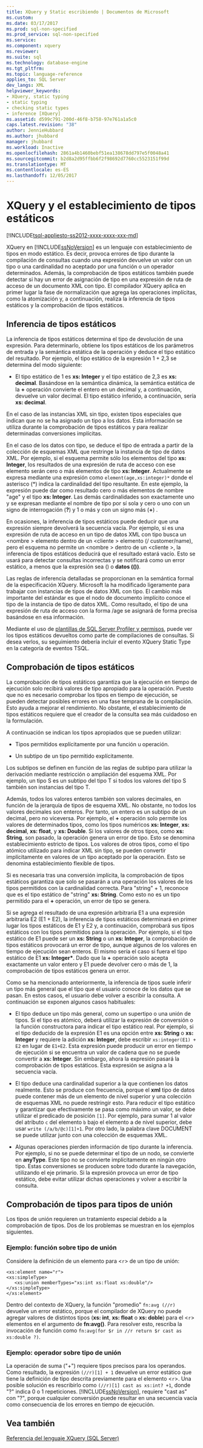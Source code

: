 ```yaml
---
title: XQuery y Static escribiendo | Documentos de Microsoft
ms.custom: 
ms.date: 03/17/2017
ms.prod: sql-non-specified
ms.prod_service: sql-non-specified
ms.service: 
ms.component: xquery
ms.reviewer: 
ms.suite: sql
ms.technology: database-engine
ms.tgt_pltfrm: 
ms.topic: language-reference
applies_to: SQL Server
dev_langs: XML
helpviewer_keywords:
- XQuery, static typing
- static typing
- checking static types
- inference [XQuery]
ms.assetid: d599c791-200d-46f8-b758-97e761a1a5c0
caps.latest.revision: "38"
author: JennieHubbard
ms.author: jhubbard
manager: jhubbard
ms.workload: Inactive
ms.openlocfilehash: 2861a4b1460bebf51ea138678dd797e5f0048a41
ms.sourcegitcommit: b2d8a2d95ffbb6f2f98692d7760cc5523151f99d
ms.translationtype: MT
ms.contentlocale: es-ES
ms.lasthandoff: 12/05/2017
---
```

# <a name="xquery-and-static-typing"></a>XQuery y el establecimiento de tipos estáticos
[!INCLUDE[tsql-appliesto-ss2012-xxxx-xxxx-xxx-md](../includes/tsql-appliesto-ss2012-xxxx-xxxx-xxx-md.md)]

  XQuery en [!INCLUDE[ssNoVersion](../includes/ssnoversion-md.md)] es un lenguaje con establecimiento de tipos en modo estático. Es decir, provoca errores de tipo durante la compilación de consultas cuando una expresión devuelve un valor con un tipo o una cardinalidad no aceptado por una función o un operador determinados. Además, la comprobación de tipos estáticos también puede detectar si hay un error de asignación de tipo en una expresión de ruta de acceso de un documento XML con tipo. El compilador XQuery aplica en primer lugar la fase de normalización que agrega las operaciones implícitas, como la atomización y, a continuación, realiza la inferencia de tipos estáticos y la comprobación de tipos estáticos.  
  
## <a name="static-type-inference"></a>Inferencia de tipos estáticos  
 La inferencia de tipos estáticos determina el tipo de devolución de una expresión. Para determinarlo, obtiene los tipos estáticos de los parámetros de entrada y la semántica estática de la operación y deduce el tipo estático del resultado. Por ejemplo, el tipo estático de la expresión 1 + 2,3 se determina del modo siguiente:  
  
-   El tipo estático de 1 es **xs: Integer** y el tipo estático de 2,3 es **xs: decimal**. Basándose en la semántica dinámica, la semántica estática de la  **+**  operación convierte el entero en un decimal y, a continuación, devuelve un valor decimal. El tipo estático inferido, a continuación, sería **xs: decimal**.  
  
 En el caso de las instancias XML sin tipo, existen tipos especiales que indican que no se ha asignado un tipo a los datos. Esta información se utiliza durante la comprobación de tipos estáticos y para realizar determinadas conversiones implícitas.  
  
 En el caso de los datos con tipo, se deduce el tipo de entrada a partir de la colección de esquemas XML que restringe la instancia de tipo de datos XML. Por ejemplo, si el esquema permite sólo los elementos del tipo **xs: Integer**, los resultados de una expresión de ruta de acceso con ese elemento serán cero o más elementos de tipo **xs: Integer**. Actualmente se expresa mediante una expresión como `element(age,xs:integer)*` donde el asterisco (\*) indica la cardinalidad del tipo resultante. En este ejemplo, la expresión puede dar como resultado cero o más elementos de nombre "age" y el tipo **xs: Integer**. Las demás cardinalidades son exactamente uno y se expresan mediante el nombre de tipo por sí sola y cero o uno con un signo de interrogación (**?**) y 1 o más y con un signo más (**+**) .  
  
 En ocasiones, la inferencia de tipos estáticos puede deducir que una expresión siempre devolverá la secuencia vacía. Por ejemplo, si es una expresión de ruta de acceso en un tipo de datos XML con tipo busca un \<nombre > elemento dentro de un \<cliente > elemento (/ customer/name), pero el esquema no permite un \<nombre > dentro de un \<cliente >, la inferencia de tipos estáticos deducirá que el resultado estará vacío. Esto se usará para detectar consultas incorrectas y se notificará como un error estático, a menos que la expresión sea () o **datos (())**.  
  
 Las reglas de inferencia detalladas se proporcionan en la semántica formal de la especificación XQuery. Microsoft la ha modificado ligeramente para trabajar con instancias de tipos de datos XML con tipo. El cambio más importante del estándar es que el nodo de documento implícito conoce el tipo de la instancia de tipo de datos XML. Como resultado, el tipo de una expresión de ruta de acceso con la forma /age se asignará de forma precisa basándose en esa información.  
  
 Mediante el uso de [plantillas de SQL Server Profiler y permisos](../tools/sql-server-profiler/sql-server-profiler-templates-and-permissions.md), puede ver los tipos estáticos devueltos como parte de compilaciones de consultas. Si desea verlos, su seguimiento debería incluir el evento XQuery Static Type en la categoría de eventos TSQL.  
  
## <a name="static-type-checking"></a>Comprobación de tipos estáticos  
 La comprobación de tipos estáticos garantiza que la ejecución en tiempo de ejecución solo recibirá valores de tipo apropiado para la operación. Puesto que no es necesario comprobar los tipos en tiempo de ejecución, se pueden detectar posibles errores en una fase temprana de la compilación. Esto ayuda a mejorar el rendimiento. No obstante, el establecimiento de tipos estáticos requiere que el creador de la consulta sea más cuidadoso en la formulación.  
  
 A continuación se indican los tipos apropiados que se pueden utilizar:  
  
-   Tipos permitidos explícitamente por una función u operación.  
  
-   Un subtipo de un tipo permitido explícitamente.  
  
 Los subtipos se definen en función de las reglas de subtipo para utilizar la derivación mediante restricción o ampliación del esquema XML. Por ejemplo, un tipo S es un subtipo del tipo T si todos los valores del tipo S también son instancias del tipo T.  
  
 Además, todos los valores enteros también son valores decimales, en función de la jerarquía de tipos de esquema XML. No obstante, no todos los valores decimales son enteros. Por tanto, un entero es un subtipo de un decimal, pero no viceversa. Por ejemplo, el  **+**  operación solo permite los valores de determinados tipos, como los tipos numéricos **xs: Integer**, **xs: decimal**, **xs: float**, y **xs: Double**. Si los valores de otros tipos, como **xs: String**, son pasado, la operación genera un error de tipo. Esto se denomina establecimiento estricto de tipos. Los valores de otros tipos, como el tipo atómico utilizado para indicar XML sin tipo, se pueden convertir implícitamente en valores de un tipo aceptado por la operación. Esto se denomina establecimiento flexible de tipos.  
  
 Si es necesaria tras una conversión implícita, la comprobación de tipos estáticos garantiza que solo se pasarán a una operación los valores de los tipos permitidos con la cardinalidad correcta. Para "string" + 1, reconoce que es el tipo estático de "string" **xs: String**. Como esto no es un tipo permitido para el  **+**  operación, un error de tipo se genera.  
  
 Si se agrega el resultado de una expresión arbitraria E1 a una expresión arbitraria E2 (E1 + E2), la inferencia de tipos estáticos determinará en primer lugar los tipos estáticos de E1 y E2 y, a continuación, comprobará sus tipos estáticos con los tipos permitidos para la operación. Por ejemplo, si el tipo estático de E1 puede ser un **xs: String** o un **xs: Integer**, la comprobación de tipos estáticos provocará un error de tipo, aunque algunos de los valores en tiempo de ejecución sean enteros. El mismo sería el caso si fuera el tipo estático de E1 **xs: Integer\***. Dado que la  **+**  operación solo acepta exactamente un valor entero y E1 puede devolver cero o más de 1, la comprobación de tipos estáticos genera un error.  
  
 Como se ha mencionado anteriormente, la inferencia de tipos suele inferir un tipo más general que el tipo que el usuario conoce de los datos que se pasan. En estos casos, el usuario debe volver a escribir la consulta. A continuación se exponen algunos casos habituales:  
  
-   El tipo deduce un tipo más general, como un supertipo o una unión de tipos. Si el tipo es atómico, deberá utilizar la expresión de conversión o la función constructora para indicar el tipo estático real. Por ejemplo, si el tipo deducido de la expresión E1 es una opción entre **xs: String** o **xs: Integer** y requiere la adición **xs: Integer**, debe escribir `xs:integer(E1) + E2` en lugar de `E1+E2`. Esta expresión puede producir un error en tiempo de ejecución si se encuentra un valor de cadena que no se puede convertir a **xs: Integer**. Sin embargo, ahora la expresión pasará la comprobación de tipos estáticos. Esta expresión se asigna a la secuencia vacía.  
  
-   El tipo deduce una cardinalidad superior a la que contienen los datos realmente. Esto se produce con frecuencia, porque el **xml** tipo de datos puede contener más de un elemento de nivel superior y una colección de esquemas XML no puede restringir esto. Para reducir el tipo estático y garantizar que efectivamente se pasa como máximo un valor, se debe utilizar el predicado de posición `[1]`. Por ejemplo, para sumar 1 al valor del atributo `c` del elemento `b` bajo el elemento a de nivel superior, debe usar `write (/a/b/@c)[1]+1`. Por otro lado, la palabra clave DOCUMENT se puede utilizar junto con una colección de esquemas XML.  
  
-   Algunas operaciones pierden información de tipo durante la inferencia. Por ejemplo, si no se puede determinar el tipo de un nodo, se convierte en **anyType**. Este tipo no se convierte implícitamente en ningún otro tipo. Estas conversiones se producen sobre todo durante la navegación, utilizando el eje primario. Si la expresión provoca un error de tipo estático, debe evitar utilizar dichas operaciones y volver a escribir la consulta.  
  
## <a name="type-checking-of-union-types"></a>Comprobación de tipos para tipos de unión  
 Los tipos de unión requieren un tratamiento especial debido a la comprobación de tipos. Dos de los problemas se muestran en los ejemplos siguientes.  
  
### <a name="example-function-over-union-type"></a>Ejemplo: función sobre tipo de unión  
 Considere la definición de un elemento para <`r`> de un tipo de unión:  
  
```  
<xs:element name="r">  
<xs:simpleType>  
   <xs:union memberTypes="xs:int xs:float xs:double"/>  
</xs:simpleType>  
</xs:element>  
```  
  
 Dentro del contexto de XQuery, la función "promedio" `fn:avg (//r)` devuelve un error estático, porque el compilador de XQuery no puede agregar valores de distintos tipos (**xs: int**, **xs: float** o **xs: doble**) para el <`r`> elementos en el argumento de **fn:avg()**. Para resolver esto, rescriba la invocación de función como `fn:avg(for $r in //r return $r cast as xs:double ?)`.  
  
### <a name="example-operator-over-union-type"></a>Ejemplo: operador sobre tipo de unión  
 La operación de suma ("+") requiere tipos precisos para los operandos. Como resultado, la expresión `(//r)[1] + 1` devuelve un error estático que tiene la definición de tipo descrita previamente para el elemento <`r`>. Una posible solución es rescribirlo como `(//r)[1] cast as xs:int? +1`, donde "?" indica 0 o 1 repeticiones. [!INCLUDE[ssNoVersion](../includes/ssnoversion-md.md)], requiere "cast as" con "?", porque cualquier conversión puede resultar en una secuencia vacía como consecuencia de los errores en tiempo de ejecución.  
  
## <a name="see-also"></a>Vea también  
 [Referencia del lenguaje XQuery &#40;SQL Server&#41;](../xquery/xquery-language-reference-sql-server.md)  
  
  
